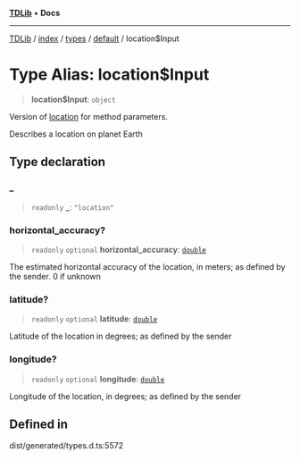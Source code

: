 [**TDLib**](../../../../../../README.md) • **Docs**

***

[TDLib](../../../../../../modules.md) / [index](../../../../../README.md) / [types](../../../README.md) / [default](../README.md) / location$Input

# Type Alias: location$Input

> **location$Input**: `object`

Version of [location](location.md) for method parameters.

Describes a location on planet Earth

## Type declaration

### \_

> `readonly` **\_**: `"location"`

### horizontal\_accuracy?

> `readonly` `optional` **horizontal\_accuracy**: [`double`](double.md)

The estimated horizontal accuracy of the location, in meters; as defined by the sender. 0 if unknown

### latitude?

> `readonly` `optional` **latitude**: [`double`](double.md)

Latitude of the location in degrees; as defined by the sender

### longitude?

> `readonly` `optional` **longitude**: [`double`](double.md)

Longitude of the location, in degrees; as defined by the sender

## Defined in

dist/generated/types.d.ts:5572

